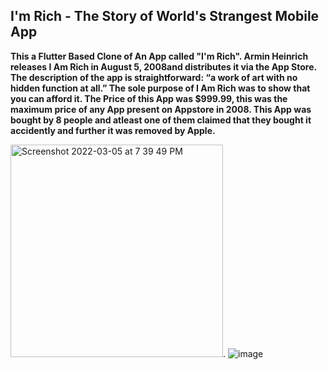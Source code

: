## I'm Rich - The Story of World's Strangest Mobile App
**This a Flutter Based Clone of An App called "I'm Rich". Armin Heinrich releases I Am Rich in August 5, 2008and distributes it via the App Store. The description of the app is straightforward: “a work of art with no hidden function at all.” The sole purpose of I Am Rich was to show that you can afford it. The Price of this App was $999.99, this was the maximum price of any App present on Appstore in 2008. This App was bought by 8 people and atleast one of them claimed that they bought it accidently and further it was removed by Apple.** 


 <img width="340" alt="Screenshot 2022-03-05 at 7 39 49 PM" src="https://user-images.githubusercontent.com/91147942/156886879-766e297b-01f3-4a37-a7ea-67e8a66fc346.png">.   ![image](https://user-images.githubusercontent.com/91147942/156886698-9f83e572-569d-4298-b437-93bc6cb13807.png)                                     




